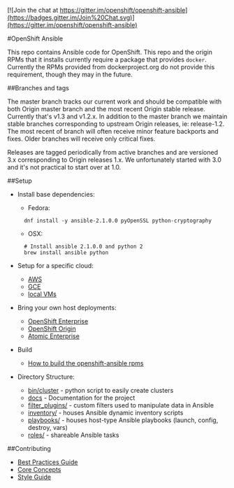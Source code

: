 [![Join the chat at https://gitter.im/openshift/openshift-ansible](https://badges.gitter.im/Join%20Chat.svg)](https://gitter.im/openshift/openshift-ansible)

#OpenShift Ansible

This repo contains Ansible code for OpenShift. This repo and the origin RPMs
that it installs currently require a package that provides `docker`. Currently
the RPMs provided from dockerproject.org do not provide this requirement, though
they may in the future.

##Branches and tags

The master branch tracks our current work and should be compatible with both
Origin master branch and the most recent Origin stable release. Currently that's
v1.3 and v1.2.x. In addition to the master branch we maintain stable branches
corresponding to upstream Origin releases, ie: release-1.2. The most recent of
branch will often receive minor feature backports and fixes. Older branches will
receive only critical fixes.

Releases are tagged periodically from active branches and are versioned 3.x
corresponding to Origin releases 1.x. We unfortunately started with 3.0 and it's
not practical to start over at 1.0.

##Setup
- Install base dependencies:
  - Fedora:
  ```
    dnf install -y ansible-2.1.0.0 pyOpenSSL python-cryptography
  ```
   - OSX:
  ```
    # Install ansible 2.1.0.0 and python 2
    brew install ansible python
  ```
- Setup for a specific cloud:
  - [AWS](http://github.com/openshift/openshift-ansible/blob/master/README_AWS.md)
  - [GCE](http://github.com/openshift/openshift-ansible/blob/master/README_GCE.md)
  - [local VMs](http://github.com/openshift/openshift-ansible/blob/master/README_libvirt.md)

- Bring your own host deployments:
  - [OpenShift Enterprise](https://docs.openshift.com/enterprise/latest/install_config/install/advanced_install.html)
  - [OpenShift Origin](https://docs.openshift.org/latest/install_config/install/advanced_install.html)
  - [Atomic Enterprise](http://github.com/openshift/openshift-ansible/blob/master/README_AEP.md)

- Build
  - [How to build the openshift-ansible rpms](BUILD.md)

- Directory Structure:
  - [bin/cluster](https://github.com/openshift/openshift-ansible/tree/master/bin/cluster) - python script to easily create clusters
  - [docs](https://github.com/openshift/openshift-ansible/tree/master/docs) - Documentation for the project
  - [filter_plugins/](https://github.com/openshift/openshift-ansible/tree/master/filter_plugins) - custom filters used to manipulate data in Ansible
  - [inventory/](https://github.com/openshift/openshift-ansible/tree/master/inventory) - houses Ansible dynamic inventory scripts
  - [playbooks/](https://github.com/openshift/openshift-ansible/tree/master/playbooks) - houses host-type Ansible playbooks (launch, config, destroy, vars)
  - [roles/](https://github.com/openshift/openshift-ansible/tree/master/roles) - shareable Ansible tasks

##Contributing
- [Best Practices Guide](https://github.com/openshift/openshift-ansible/blob/master/docs/best_practices_guide.adoc)
- [Core Concepts](https://github.com/openshift/openshift-ansible/blob/master/docs/core_concepts_guide.adoc)
- [Style Guide](https://github.com/openshift/openshift-ansible/blob/master/docs/style_guide.adoc)
